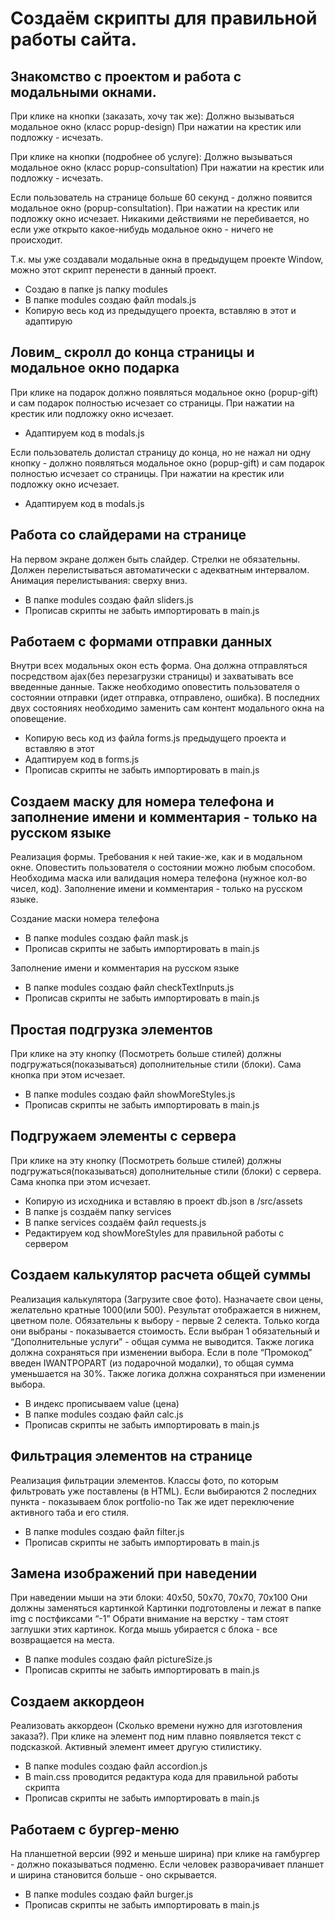 # Создаём скрипты для правильной работы сайта.

## Знакомство с проектом и работа с модальными окнами.
При клике на кнопки (заказать, хочу так же): 
Должно вызываться модальное окно (класс popup-design)
При нажатии на крестик или подложку - исчезать.

При клике на кнопки (подробнее об услуге):
Должно вызываться модальное окно (класс popup-consultation)
При нажатии на крестик или подложку - исчезать.

Если пользователь на странице больше 60 секунд - должно появится модальное окно (popup-consultation). При нажатии на крестик или подложку окно исчезает. Никакими действиями не перебивается, но если уже открыто какое-нибудь модальное окно - ничего не происходит.


Т.к. мы уже создавали модальные окна в предыдущем проекте Window, можно этот скрипт перенести в данный проект. 
- Создаю в папке js папку modules
- В папке modules создаю файл modals.js
- Копирую весь код из предыдущего проекта, вставляю в этот и адаптирую

## Ловим_ скролл до конца страницы и модальное окно подарка
При клике на подарок должно появляться модальное окно (popup-gift) и сам подарок полностью исчезает со страницы. При нажатии на крестик или подложку окно исчезает.

- Адаптируем код в modals.js

Если пользователь долистал страницу до конца, но не нажал ни одну кнопку - должно появляться модальное окно (popup-gift) и сам подарок полностью исчезает со страницы. При нажатии на крестик или подложку окно исчезает.

- Адаптируем код в modals.js

## Работа со слайдерами на странице
На первом экране должен быть слайдер. Стрелки не обязательны. Должен перелистываться автоматически с адекватным интервалом. Анимация перелистывания: сверху вниз.

- В папке modules создаю файл sliders.js
- Прописав скрипты не забыть импортировать в main.js

## Работаем с формами отправки данных
Внутри всех модальных окон есть форма. Она должна отправляться
посредством ajax(без перезагрузки страницы) и захватывать все введенные
данные. Также необходимо оповестить пользователя о состоянии отправки
(идет отправка, отправлено, ошибка). В последних двух состояниях необходимо
заменить сам контент модального окна на оповещение.

- Копирую весь код из файла forms.js предыдущего проекта и вставляю в этот
- Адаптируем код в forms.js
- Прописав скрипты не забыть импортировать в main.js

## Создаем маску для номера телефона и заполнение имени и комментария - только на русском языке
Реализация формы. 
Требования к ней такие-же, как и в модальном окне. Оповестить пользователя о
состоянии можно любым способом. Необходима маска или валидация номера
телефона (нужное кол-во чисел, код).
Заполнение имени и комментария - только на русском языке.

Создание маски номера телефона
- В папке modules создаю файл mask.js
- Прописав скрипты не забыть импортировать в main.js

Заполнение имени и комментария на русском языке
- В папке modules создаю файл checkTextInputs.js
- Прописав скрипты не забыть импортировать в main.js

## Простая подгрузка элементов
При клике на эту кнопку (Посмотреть больше стилей) должны подгружаться(показываться) дополнительные стили (блоки). Сама
кнопка при этом исчезает.

- В папке modules создаю файл showMoreStyles.js
- Прописав скрипты не забыть импортировать в main.js

## Подгружаем элементы с сервера
При клике на эту кнопку (Посмотреть больше стилей) должны подгружаться(показываться) дополнительные стили (блоки) с сервера. Сама кнопка при этом исчезает.

- Копирую из исходника и вставляю в проект db.json в /src/assets
- В папке js создаём папку services
- В папке services создаём файл requests.js
- Редактируем код showMoreStyles для правильной работы с сервером

## Создаем калькулятор расчета общей суммы
Реализация калькулятора (Загрузите свое фото).
Назначаете свои цены, желательно кратные 1000(или 500). Результат
отображается в нижнем, цветном поле.
Обязательны к выбору - первые 2 селекта. Только когда они выбраны -
показывается стоимость. Если выбран 1 обязательный и “Дополнительные
услуги” - общая сумма не выводится. Также логика должна сохраняться при
изменении выбора.
Если в поле “Промокод” введен IWANTPOPART (из подарочной модалки), то
общая сумма уменьшается на 30%. Также логика должна сохраняться при
изменении выбора.

- В индекс прописываем value (цена)
- В папке modules создаю файл calc.js
- Прописав скрипты не забыть импортировать в main.js

## Фильтрация элементов на странице
Реализация фильтрации элементов.
Классы фото, по которым фильтровать уже поставлены (в HTML). Если
выбираются 2 последних пункта - показываем блок portfolio-no
Так же идет переключение активного таба и его стиля.

- В папке modules создаю файл filter.js
- Прописав скрипты не забыть импортировать в main.js

## Замена изображений при наведении
При наведении мыши на эти блоки: 40x50, 50x70, 70x70, 70x100 Они должны заменяться картинкой
Картинки подготовлены и лежат в папке img с постфиксами “-1”
Обрати внимание на верстку - там стоят заглушки этих картинок.
Когда мышь убирается с блока - все возвращается на места.

- В папке modules создаю файл pictureSize.js
- Прописав скрипты не забыть импортировать в main.js

## Создаем аккордеон
Реализовать аккордеон (Сколько времени нужно для изготовления заказа?).
При клике на элемент под ним плавно появляется текст с подсказкой. Активный
элемент имеет другую стилистику.

- В папке modules создаю файл accordion.js
- В main.css проводится редактура кода для правильной работы скрипта
- Прописав скрипты не забыть импортировать в main.js

## Работаем с бургер-меню
На планшетной версии (992 и меньше ширина) при клике на гамбургер - должно
показываться подменю. Если человек разворачивает планшет и ширина
становится больше - оно скрывается.

- В папке modules создаю файл burger.js
- Прописав скрипты не забыть импортировать в main.js
